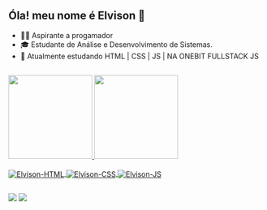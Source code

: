 ## Óla! meu nome é Elvison 👋
- 👨‍💻 Aspirante a progamador
- 🎓 Estudante de  Análise e Desenvolvimento de Sistemas.
- 📓 Atualmente estudando 
      HTML | CSS | JS |
      NA ONEBIT FULLSTACK JS

##
<div>
   <a href="https://github.com/fpelvison">
   <img height="165em" src="https://github-readme-stats.vercel.app/api?username=fpelvison&show_icons=true&theme=tokyonight&include_all_commits=true&count_private=true"/>
   <img height="165em" src="https://github-readme-stats.vercel.app/api/top-langs/?username=fpelvison&layout=compact&langs_count=7&theme=tokyonight"/>
</div>
  
 <div style="display: inline_block"><br>
  <img align="center" alt="Elvison-HTML"src="https://img.shields.io/badge/HTML-239120?style=for-the-badge&logo=html5&logoColor=white">
  <img align="center" alt="Elvison-CSS"src="https://img.shields.io/badge/CSS-239120?&style=for-the-badge&logo=css3&logoColor=white">
  <img align="center" alt="Elvison-JS" src="https://img.shields.io/badge/JavaScript-F7DF1E?style=for-the-badge&logo=javascript&logoColor=black">
</div>

  ##
  
  <div>
    <a target="_blank" href = "mailto:gtellviison@outlook.com"><img src="https://img.shields.io/badge/Microsoft_Outlook-0078D4?style=for-the-badge&logo=microsoft-outlook&logoColor=white" target="_blank"></a>
    <a target="_blank" href="https://www.linkedin.com/in/fpelvison/" target="_blank"><img src="https://img.shields.io/badge/LinkedIn-0077B5?style=for-the-badge&logo=linkedin&logoColor=white"target="_blank"></a> 
  </di>
